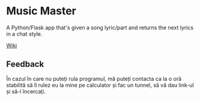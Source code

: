 # Music Master
A Python/Flask app that's given a song lyric/part and returns the next lyrics in a chat style.

[Wiki](https://github.com/haginus/music_master/wiki)
## Feedback
În cazul în care nu puteți rula programul, mă puteți contacta ca la o oră stabilită să îl rulez eu la mine pe calculator și fac un tunnel, să vă dau link-ul și să-l încercați.